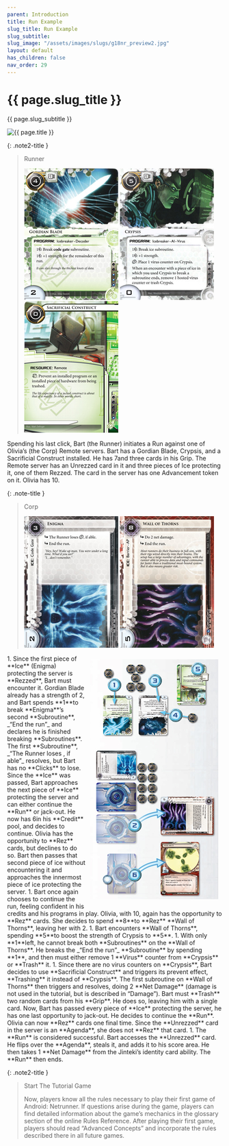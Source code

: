 ```yaml
---
parent: Introduction
title: Run Example
slug_title: Run Example
slug_subtitle:
slug_image: "/assets/images/slugs/g18nr_preview2.jpg"
layout: default
has_children: false
nav_order: 29
---
```

<div class="slug">
    <div class="title-container">
        <h1 class="page-slug_title">{{ page.slug_title }}</h1>
        <p class="page-slug_subtitle">{{ page.slug_subtitle }}</p>
    </div>
    <div class="image-container faded-left">
        <img src="{{ page.slug_image | relative_url }}" alt="{{ page.title }}" />
    </div>
</div>

{: .note2-title }
> Runner
>
> ![img1](/assets/images/introduction/run_example/01043_gordian_blade.jpg)
> ![img1](/assets/images/introduction/run_example/01051_crypsis.jpg)
> ![img1](/assets/images/introduction/run_example/01048_sacrificial_construct.jpg)

Spending his last click, <span class="red-font-b">Bart</span> (the Runner) initiates a <span class="grey2-font-b">Run</span> against one of <span class="blue-font-b">Olivia’s</span> (the Corp) <span class="grey2-font-b">Remote</span> servers. <span class="red-font-b">Bart</span> has a <span class="red-font-b">Gordian Blade</span>, <span class="red-font-b">Crypsis</span>, and a <span class="red-font-b">Sacrificial Construct</span> installed. He has<span class="red-font-b"> 7</span><span class="nic-red credit"></span>and three cards in his <span class="grey2-font-b">Grip</span>. The <span class="grey2-font-b">Remote</span> server has an <span class="grey2-font-b">Unrezzed</span> card in it and three pieces of <span class="grey2-font-b">Ice</span> protecting it, one of them <span class="grey2-font-b">Rezzed</span>. The card in the server has one <span class="grey2-font-b">Advancement</span> token on it. <span class="blue-font-b">Olivia</span> has<span class="blue-font-b"> 10</span><span class="nic credit"></span>.

{: .note-title }
> Corp
>
> ![img1](/assets/images/introduction/run_example/01111_enigma.jpg)
> ![img1](/assets/images/introduction/run_example/01078-wall-of-thorns.jpg)

<div style="float: right; margin: 10px;">
    <img src="/assets/images/introduction/runners_turn/run-example.jpg" alt="Image" />
</div>
1. Since the first piece of **Ice** (Enigma) protecting the server is **Rezzed**, <span class="red-font-b"><span class="red-font-b">Bart</span></span> must encounter it. Gordian Blade already has a strength of 2, and <span class="red-font-b"><span class="red-font-b">Bart</span></span> spends<span class="red-font"> **1**</span><span class="nic-red credit"></span>to break **Enigma**’s second **Subroutine**, _“End the run”_ and declares he is finished breaking **Subroutines**. The first **Subroutine**, _“The Runner loses <span class="nic-red click"></span>, if able”_ resolves, but <span class="red-font-b">Bart</span> has no **Clicks** to lose. Since the **Ice** was passed, <span class="red-font-b">Bart</span> approaches the next piece of **Ice** protecting the server and can either continue the **Run** or jack-out. He now has<span class="red-font-b"> 6</span><span class="nic-red credit"></span>in his **Credit** pool, and decides to continue. <span class="blue-font-b">Olivia</span> has the opportunity to **Rez** cards, but declines to do so. <span class="red-font-b">Bart</span> then passes that second piece of ice without encountering it and approaches the innermost piece of ice protecting the server.
1. <span class="red-font-b">Bart</span> once again chooses to continue the run, feeling confident in his credits and his programs in play. <span class="blue-font-b">Olivia</span>, with<span class="blue-font-b"> 10</span><span class="nic credit"></span>, again has the opportunity to **Rez** cards. She decides to spend<span class="blue-font-b"> **8**</span><span class="nic credit"></span>to **Rez** **Wall of Thorns**, leaving her with<span class="blue-font-b"> 2</span><span class="nic credit"></span>.
1. <span class="red-font-b">Bart</span> encounters **Wall of Thorns**, spending<span class="red-font"> **5**</span><span class="nic-red credit"></span>to boost the strength of Crypsis to **5**.
1. With only<span class="red-font"> **1**</span><span class="nic-red credit"></span>left, he cannot break both **Subroutines** on the **Wall of Thorns**. He breaks the _“End the run”_ **Subroutine** by spending<span class="red-font"> **1**</span><span class="nic-red credit"></span>, and then must either remove 1 **Virus** counter from **Crypsis** or **Trash** it. 
1. Since there are no virus counters on **Crypsis**, <span class="red-font-b">Bart</span> decides to use **Sacrificial Construct** and triggers its prevent effect, **Trashing** it instead of **Crypsis**. The first subroutine on **Wall of Thorns** then triggers and resolves, doing 2 **Net Damage** (damage is not used in the tutorial, but is described in “Damage”). <span class="red-font-b">Bart</span> must **Trash** two random cards from his **Grip**. He does so, leaving him with a single card. Now, <span class="red-font-b">Bart</span> has passed every piece of **Ice** protecting the server, he has one last opportunity to jack-out. He decides to continue the **Run**. <span class="blue-font-b">Olivia</span> can now **Rez** cards one final time. Since the **Unrezzed** card in the server is an **Agenda**, she does not **Rez** that card.
1. The **Run** is considered successful. <span class="red-font-b">Bart</span> accesses the **Unrezzed** card. He flips over the **Agenda**, steals it, and adds it to his score area. He then takes 1 **Net Damage** from the Jinteki’s identity card ability. The **Run** then ends.

{: .note2-title }
> Start The Tutorial Game
>
> Now, players know all the rules necessary to play their first game of Android: Netrunner. If questions arise during the game, players can find detailed information about the game’s mechanics in the glossary section of the online Rules Reference. After playing their first game, players should read “Advanced Concepts” and incorporate the rules described there in all future games.
